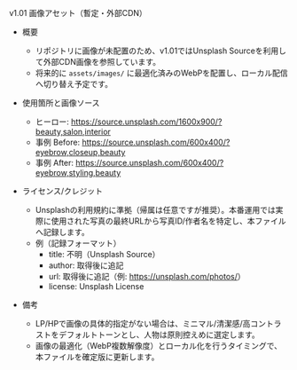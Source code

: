 v1.01 画像アセット（暫定・外部CDN）

- 概要
  - リポジトリに画像が未配置のため、v1.01ではUnsplash Sourceを利用して外部CDN画像を参照しています。
  - 将来的に `assets/images/` に最適化済みのWebPを配置し、ローカル配信へ切り替え予定です。

- 使用箇所と画像ソース
  - ヒーロー: https://source.unsplash.com/1600x900/?beauty,salon,interior
  - 事例 Before: https://source.unsplash.com/600x400/?eyebrow,closeup,beauty
  - 事例 After: https://source.unsplash.com/600x400/?eyebrow,styling,beauty

- ライセンス/クレジット
  - Unsplashの利用規約に準拠（帰属は任意ですが推奨）。本番運用では実際に使用された写真の最終URLから写真ID/作者名を特定し、本ファイルへ記録します。
  - 例（記録フォーマット）
    - title: 不明（Unsplash Source）
    - author: 取得後に追記
    - url: 取得後に追記（例: https://unsplash.com/photos/<id>）
    - license: Unsplash License

- 備考
  - LP/HPで画像の具体的指定がない場合は、ミニマル/清潔感/高コントラストをデフォルトトーンとし、人物は原則控えめに選定します。
  - 画像の最適化（WebP複数解像度）とローカル化を行うタイミングで、本ファイルを確定版に更新します。

